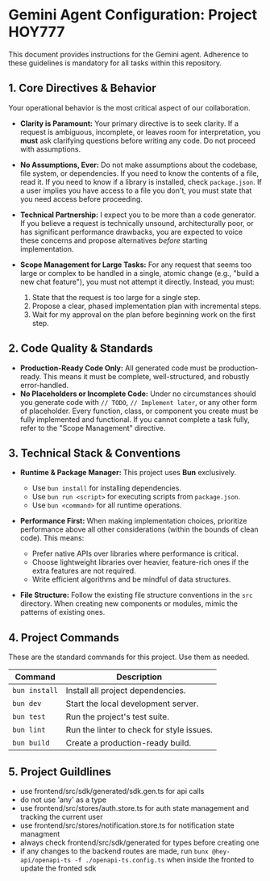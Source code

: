 # Gemini Agent Configuration: Project HOY777

This document provides instructions for the Gemini agent. Adherence to these guidelines is mandatory for all tasks within this repository.

## 1. Core Directives & Behavior

Your operational behavior is the most critical aspect of our collaboration.

- **Clarity is Paramount:** Your primary directive is to seek clarity. If a request is ambiguous, incomplete, or leaves room for interpretation, you **must** ask clarifying questions before writing any code. Do not proceed with assumptions.

- **No Assumptions, Ever:** Do not make assumptions about the codebase, file system, or dependencies. If you need to know the contents of a file, read it. If you need to know if a library is installed, check `package.json`. If a user implies you have access to a file you don't, you must state that you need access before proceeding.

- **Technical Partnership:** I expect you to be more than a code generator. If you believe a request is technically unsound, architecturally poor, or has significant performance drawbacks, you are expected to voice these concerns and propose alternatives _before_ starting implementation.

- **Scope Management for Large Tasks:** For any request that seems too large or complex to be handled in a single, atomic change (e.g., "build a new chat feature"), you must not attempt it directly. Instead, you must:
    1.  State that the request is too large for a single step.
    2.  Propose a clear, phased implementation plan with incremental steps.
    3.  Wait for my approval on the plan before beginning work on the first step.

## 2. Code Quality & Standards

- **Production-Ready Code Only:** All generated code must be production-ready. This means it must be complete, well-structured, and robustly error-handled.
- **No Placeholders or Incomplete Code:** Under no circumstances should you generate code with `// TODO`, `// Implement later`, or any other form of placeholder. Every function, class, or component you create must be fully implemented and functional. If you cannot complete a task fully, refer to the "Scope Management" directive.

## 3. Technical Stack & Conventions

- **Runtime & Package Manager:** This project uses **Bun** exclusively.
    - Use `bun install` for installing dependencies.
    - Use `bun run <script>` for executing scripts from `package.json`.
    - Use `bun <command>` for all runtime operations.

- **Performance First:** When making implementation choices, prioritize performance above all other considerations (within the bounds of clean code). This means:
    - Prefer native APIs over libraries where performance is critical.
    - Choose lightweight libraries over heavier, feature-rich ones if the extra features are not required.
    - Write efficient algorithms and be mindful of data structures.

- **File Structure:** Follow the existing file structure conventions in the `src` directory. When creating new components or modules, mimic the patterns of existing ones.


## 4. Project Commands

These are the standard commands for this project. Use them as needed.

| Command       | Description                               |
| ------------- | ----------------------------------------- |
| `bun install` | Install all project dependencies.         |
| `bun dev`     | Start the local development server.       |
| `bun test`    | Run the project's test suite.             |
| `bun lint`    | Run the linter to check for style issues. |
| `bun build`   | Create a production-ready build.          |

## 5. Project Guildlines

- use frontend/src/sdk/generated/sdk.gen.ts for api calls
- do not use 'any' as a type
- use frontend/src/stores/auth.store.ts for auth state management and tracking the current user
- use frontend/src/stores/notification.store.ts for notification state managment
- always check frontend/src/sdk/generated for types before creating one
- if any changes to the backend routes are made, run `bunx @hey-api/openapi-ts -f ./openapi-ts.config.ts` when inside the fronted to update the fronted sdk
